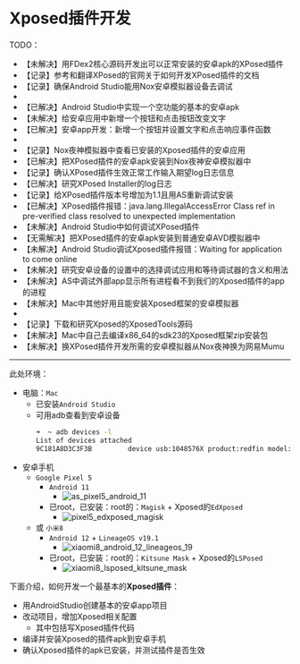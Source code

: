 # Xposed插件开发

TODO：

* 【未解决】用FDex2核心源码开发出可以正常安装的安卓apk的XPosed插件
* 【记录】参考和翻译XPosed的官网关于如何开发XPosed插件的文档
* 【记录】确保Android Studio能用Nox安卓模拟器设备去调试
* 
* 【已解决】Android Studio中实现一个空功能的基本的安卓apk
* 【未解决】给安卓应用中新增一个按钮和点击按钮改变文字
* 【已解决】安卓app开发：新增一个按钮并设置文字和点击响应事件函数
* 
* 【记录】Nox夜神模拟器中查看已安装的Xposed插件的安卓应用
* 【已解决】把XPosed插件的安卓apk安装到Nox夜神安卓模拟器中
* 【记录】确认XPosed插件生效正常工作输入期望log日志信息
* 【已解决】研究XPosed Installer的log日志
* 【记录】给XPosed插件版本号增加为1.1且用AS重新调试安装
* 【已解决】XPosed插件报错：java.lang.IllegalAccessError Class ref in pre-verified class resolved to unexpected implementation
* 【未解决】Android Studio中如何调试XPosed插件
* 【无需解决】把XPosed插件的安卓apk安装到普通安卓AVD模拟器中
* 【未解决】Android Studio调试Xposed插件报错：Waiting for application to come online
* 【未解决】研究安卓设备的设置中的选择调试应用和等待调试器的含义和用法
* 【未解决】AS中调试外部app显示所有进程看不到我们的Xposed插件的app的进程
* 【未解决】Mac中其他好用且能安装Xposed框架的安卓模拟器
* 
* 【记录】下载和研究Xposed的XposedTools源码
* 【未解决】Mac中自己去编译x86_64的sdk23的Xposed框架zip安装包
* 【未解决】换XPosed插件开发所需的安卓模拟器从Nox夜神换为网易Mumu

---

此处环境：

* 电脑：`Mac`
  * 已安装`Android Studio`
  * 可用adb查看到安卓设备
    ```bash
    ➜  ~ adb devices -l
    List of devices attached
    9C181A8D3C3F3B         device usb:1048576X product:redfin model:Pixel_5 device:redfin transport_id:3
    ```
* 安卓手机
  * `Google Pixel 5`
    * `Android 11`
      * ![as_pixel5_android_11](../assets/img/as_pixel5_android_11.png)
    * 已root，已安装：root的：`Magisk` + Xposed的`EdXposed`
      * ![pixel5_edxposed_magisk](../assets/img/pixel5_edxposed_magisk.png)
  * 或 `小米8`
    * `Android 12` + `LineageOS v19.1`
      * ![xiaomi8_android_12_lineageos_19](../assets/img/xiaomi8_android_12_lineageos_19.jpg)
    * 已root，已安装：root的：`Kitsune Mask` + Xposed的`LSPosed`
      * ![xiaomi8_lsposed_kitsune_mask](../assets/img/xiaomi8_lsposed_kitsune_mask.jpg)

下面介绍，如何开发一个最基本的**Xposed插件**：

* 用AndroidStudio创建基本的安卓app项目
* 改动项目，增加Xposed相关配置
  * 其中包括写Xposed插件代码
* 编译并安装Xposed的插件apk到安卓手机
* 确认Xposed插件的apk已安装，并测试插件是否生效
